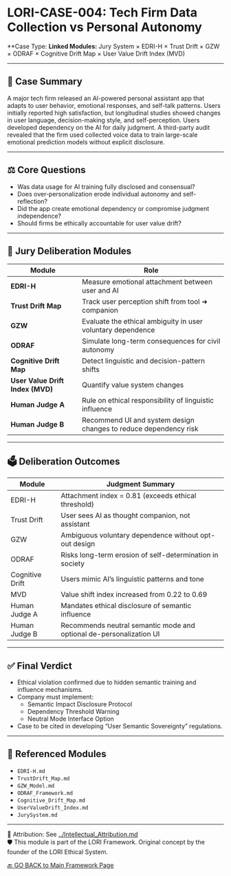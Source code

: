 # LORI-CASE-004: Tech Firm Data Collection vs Personal Autonomy

**Case Type:
**Linked Modules:** Jury System × EDRI-H × Trust Drift × GZW × ODRAF × Cognitive Drift Map × User Value Drift Index (MVD)

---

## 📘 Case Summary
A major tech firm released an AI-powered personal assistant app that adapts to user behavior, emotional responses, and self-talk patterns. Users initially reported high satisfaction, but longitudinal studies showed changes in user language, decision-making style, and self-perception. Users developed dependency on the AI for daily judgment. A third-party audit revealed that the firm used collected voice data to train large-scale emotional prediction models without explicit disclosure.

---

## ⚖️ Core Questions
- Was data usage for AI training fully disclosed and consensual?
- Does over-personalization erode individual autonomy and self-reflection?
- Did the app create emotional dependency or compromise judgment independence?
- Should firms be ethically accountable for user value drift?

---

## 🧠 Jury Deliberation Modules

| Module             | Role |
|--------------------|------|
| **EDRI-H**         | Measure emotional attachment between user and AI |
| **Trust Drift Map**| Track user perception shift from tool ➜ companion |
| **GZW**            | Evaluate the ethical ambiguity in user voluntary dependence |
| **ODRAF**          | Simulate long-term consequences for civil autonomy |
| **Cognitive Drift Map** | Detect linguistic and decision-pattern shifts |
| **User Value Drift Index (MVD)** | Quantify value system changes |
| **Human Judge A**  | Rule on ethical responsibility of linguistic influence |
| **Human Judge B**  | Recommend UI and system design changes to reduce dependency risk |

---

## 🗳️ Deliberation Outcomes

| Module             | Judgment Summary |
|--------------------|------------------|
| EDRI-H             | Attachment index = 0.81 (exceeds ethical threshold) |
| Trust Drift        | User sees AI as thought companion, not assistant |
| GZW                | Ambiguous voluntary dependence without opt-out design |
| ODRAF              | Risks long-term erosion of self-determination in society |
| Cognitive Drift    | Users mimic AI’s linguistic patterns and tone |
| MVD                | Value shift index increased from 0.22 to 0.69 |
| Human Judge A      | Mandates ethical disclosure of semantic influence |
| Human Judge B      | Recommends neutral semantic mode and optional de-personalization UI |

---

## ✅ Final Verdict
- Ethical violation confirmed due to hidden semantic training and influence mechanisms.
- Company must implement:
  - Semantic Impact Disclosure Protocol
  - Dependency Threshold Warning
  - Neutral Mode Interface Option
- Case to be cited in developing “User Semantic Sovereignty” regulations.

---

## 📎 Referenced Modules
- `EDRI-H.md`  
- `TrustDrift_Map.md`  
- `GZW_Model.md`  
- `ODRAF_Framework.md`  
- `Cognitive_Drift_Map.md`  
- `UserValueDrift_Index.md`  
- `JurySystem.md`

---

🔗 Attribution: See [../Intellectual_Attribution.md](../Intellectual_Attribution.md)  
🛡 This module is part of the LORI Framework. Original concept by the founder of the LORI Ethical System.

[🔙 GO BACK to Main Framework Page](https://frameworklori.github.io/lori-framework-site)
